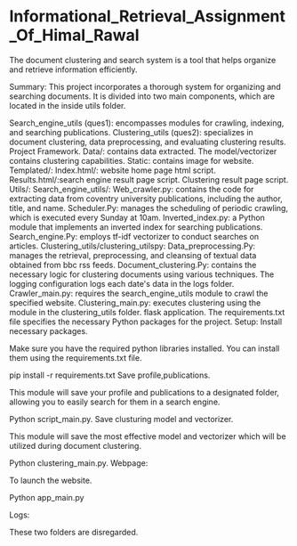 # Informational_Retrieval_Assignment_Of_Himal_Rawal
The document clustering and search system is a tool that helps organize and retrieve information efficiently.

Summary:
This project incorporates a thorough system for organizing and searching documents. It is divided into two main components, which are located in the inside utils folder.

Search_engine_utils (ques1): encompasses modules for crawling, indexing, and searching publications.
Clustering_utils (ques2): specializes in document clustering, data preprocessing, and evaluating clustering results.
Project Framework.
Data/: contains data extracted.
The model/vectorizer contains clustering capabilities.
Static: contains image for website.
Templated/:
Index.html/: website home page html script.
Results.html/:search engine result page script.
Clustering result page script.
Utils/:
Search_engine_utils/:
Web_crawler.py: contains the code for extracting data from coventry university publications, including the author, title, and name.
Scheduler.Py: manages the scheduling of periodic crawling, which is executed every Sunday at 10am.
Inverted_index.py: a Python module that implements an inverted index for searching publications.
Search_engine.Py: employs tf-idf vectorizer to conduct searches on articles.
Clustering_utils/clustering_utilspy:
Data_preprocessing.Py: manages the retrieval, preprocessing, and cleansing of textual data obtained from bbc rss feeds.
Document_clustering.Py: contains the necessary logic for clustering documents using various techniques.
The logging configuration logs each date's data in the logs folder.
Crawler_main.py: requires the search_engine_utils module to crawl the specified website.
Clustering_main.py: executes clustering using the module in the clustering_utils folder.
flask application.
The requirements.txt file specifies the necessary Python packages for the project.
Setup:
Install necessary packages.

Make sure you have the required python libraries installed. You can install them using the requirements.txt file.

pip install -r requirements.txt
Save profile,publications.

This module will save your profile and publications to a designated folder, allowing you to easily search for them in a search engine.

Python script_main.py.
Save clusturing model and vectorizer.

This module will save the most effective model and vectorizer which will be utilized during document clustering.

Python clustering_main.py.
Webpage:

To launch the website.

Python app_main.py


Logs:

These two folders are disregarded.

